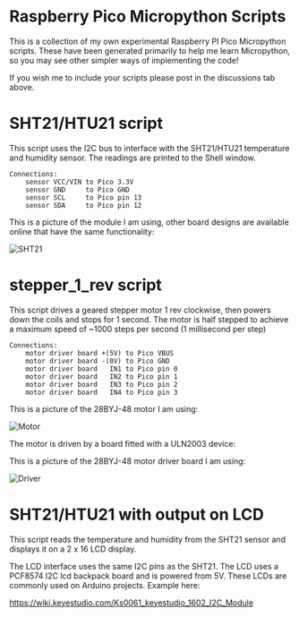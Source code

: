 # Raspberry Pico Micropython Scripts

This is a collection of my own experimental Raspberry PI Pico Micropython scripts. These have been generated primarily to help me learn Micropython, so you may see other simpler ways of implementing the code!

If you wish me to include your scripts please post in the discussions tab above.

# SHT21/HTU21 script

This script uses the I2C bus to interface with the SHT21/HTU21 temperature and humidity sensor. The readings are printed to the Shell window.
```
Connections:
    sensor VCC/VIN to Pico 3.3V
    sensor GND     to Pico GND
    sensor SCL     to Pico pin 13
    sensor SDA     to Pico pin 12
```
This is a picture of the module I am using, other board designs are available online that have the same functionality:


![SHT21](https://i.imgur.com/2buOhkE.png)

# stepper_1_rev script

This script drives a geared stepper motor 1 rev clockwise, then powers down the coils and stops for 1 second. The motor is half stepped to achieve a maximum speed of ~1000 steps per second (1 millisecond per step)
```
Connections:
    motor driver board +(5V) to Pico VBUS
    motor driver board -(0V) to Pico GND
    motor driver board   IN1 to Pico pin 0
    motor driver board   IN2 to Pico pin 1
    motor driver board   IN3 to Pico pin 2
    motor driver board   IN4 to Pico pin 3

```
This is a picture of the 28BYJ-48 motor I am using:

![Motor](https://i.imgur.com/rEpvvsX.png?1)

The motor is driven by a board fitted with a ULN2003 device:

This is a picture of the 28BYJ-48 motor driver board I am using:

![Driver](https://i.imgur.com/OdMqjvX.png)

# SHT21/HTU21 with output on LCD

This script reads the temperature and humidity from the SHT21 sensor and displays it on a 2 x 16 LCD display.

The LCD interface uses the same I2C pins as the SHT21. The LCD uses a PCF8574 I2C lcd backpack board and is powered from 5V. These LCDs are commonly used on Arduino projects. Example here:

https://wiki.keyestudio.com/Ks0061_keyestudio_1602_I2C_Module

